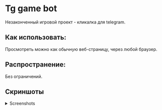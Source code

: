 # Tg game bot
Незаконченный игровой проект - кликалка для telegram.

## Как использовать:
Просмотреть можно как обычную веб-страницу, через любой браузер.

## Распространение:
Без ограничений.

## Скриншоты
<details>
<summary>Screenshots</summary>
v1.</br>
![Снимок экрана_5-2-2025_172513](https://github.com/user-attachments/assets/042e7d46-5290-4a47-b8a9-1aa685ac6b46)

v2.</br>
![Снимок экрана_5-2-2025_172438_](https://github.com/user-attachments/assets/ba678492-1406-4843-b76c-f0b1497eea2d)
![Снимок экрана_5-2-2025_172455_](https://github.com/user-attachments/assets/735f9d7c-8425-4121-983b-3d7d16a5fe7d)
![Снимок экрана_5-2-2025_172515_](https://github.com/user-attachments/assets/5422a4e1-2cba-42a0-bb40-e0e5d946a69a)
</details>
